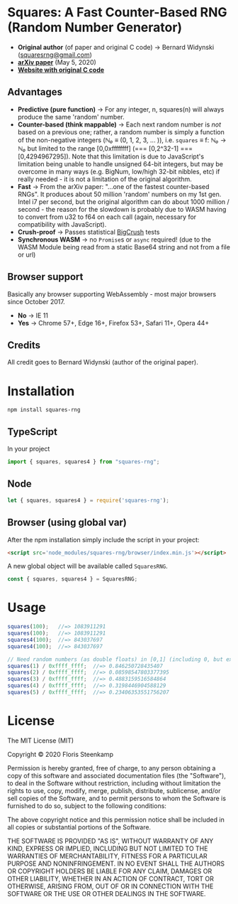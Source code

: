 # Squares: A Fast Counter-Based RNG (Random Number Generator)
* **Original author** (of paper and original C code) → Bernard Widynski (squaresrng@gmail.com) 
* [**arXiv paper**](https://arxiv.org/pdf/2004.06278v2.pdf) (May 5, 2020)
* [**Website with original C code**](https://squaresrng.wixsite.com/rand)
## Advantages
* **Predictive (pure function)** → For any integer, n, squares(n) will always produce the
same 'random' number.
* **Counter-based (think mappable)** → Each next random number is *not* based on a previous one; 
rather, a random number is simply a function of the non-negative integers
(*ℕ₀* ≡ (0, 1, 2, 3, ... )), i.e. `squares` ≡ f: *ℕ₀* → *ℕ₀* but limited to the
range [0,0xffffffff] (=== [0,2^32-1] === [0,4294967295]). Note that this limitation
is due to JavaScript's limitation being unable to handle unsigned 64-bit integers,
but may be overcome in many ways (e.g. BigNum, low/high 32-bit nibbles, etc) if 
really needed - it is not a limitation of the original algorithm.
* **Fast** → From the arXiv paper: "...one of the fastest counter-based RNGs". It 
produces about 50 million 'random' numbers on my 1st gen. Intel i7 per second, but
the original algorithm can do about 1000 million / second - the reason for the slowdown
is probably due to WASM having to convert from u32 to f64 on each call (again, necessary for
compatibility with JavaScript).
* **Crush-proof** → Passes statistical [BigCrush](https://en.wikipedia.org/wiki/TestU01) tests
* **Synchronous WASM** → no `Promise`s or `async` required! (due to the WASM Module 
being read from a static Base64 string and not from a file or url)

## Browser support

Basically any browser supporting WebAssembly - most major browsers since October 2017.

* **No** → IE 11
* **Yes** → Chrome 57+, Edge 16+, Firefox 53+, Safari 11+, Opera 44+

## Credits
All credit goes to Bernard Widynski (author of the original paper).

# Installation

```cli
npm install squares-rng
```

## TypeScript

In your project
```typescript
import { squares, squares4 } from "squares-rng";
```

## Node

```javascript
let { squares, squares4 } = require('squares-rng');
```

## Browser (using global var)

After the npm installation simply include the script in your project:
```html
<script src='node_modules/squares-rng/browser/index.min.js'></script>
```
A new global object will be available called `SquaresRNG`.

```javascript
const { squares, squares4 } = SquaresRNG; 
```

# Usage

```javascript
squares(100);   //=> 1083911291
squares(100);   //=> 1083911291
squares4(100);  //=> 843037697
squares4(100);  //=> 843037697

// Need random numbers (as double floats) in [0,1] (including 0, but excluding 1)
squares(1) / 0xffff_ffff;  //=> 0.846250728435407
squares(2) / 0xffff_ffff;  //=> 0.08598547803377395
squares(3) / 0xffff_ffff;  //=> 0.4883159516584864
squares(4) / 0xffff_ffff;  //=> 0.3198446904588129
squares(5) / 0xffff_ffff;  //=> 0.23406353551756207
```

# License
The MIT License (MIT)

Copyright © 2020 Floris Steenkamp

Permission is hereby granted, free of charge, to any person obtaining a copy of this software and associated documentation files (the "Software"), to deal in the Software without restriction, including without limitation the rights to use, copy, modify, merge, publish, distribute, sublicense, and/or sell copies of the Software, and to permit persons to whom the Software is furnished to do so, subject to the following conditions:

The above copyright notice and this permission notice shall be included in all copies or substantial portions of the Software.

THE SOFTWARE IS PROVIDED "AS IS", WITHOUT WARRANTY OF ANY KIND, EXPRESS OR IMPLIED, INCLUDING BUT NOT LIMITED TO THE WARRANTIES OF MERCHANTABILITY, FITNESS FOR A PARTICULAR PURPOSE AND NONINFRINGEMENT. IN NO EVENT SHALL THE AUTHORS OR COPYRIGHT HOLDERS BE LIABLE FOR ANY CLAIM, DAMAGES OR OTHER LIABILITY, WHETHER IN AN ACTION OF CONTRACT, TORT OR OTHERWISE, ARISING FROM, OUT OF OR IN CONNECTION WITH THE SOFTWARE OR THE USE OR OTHER DEALINGS IN THE SOFTWARE.